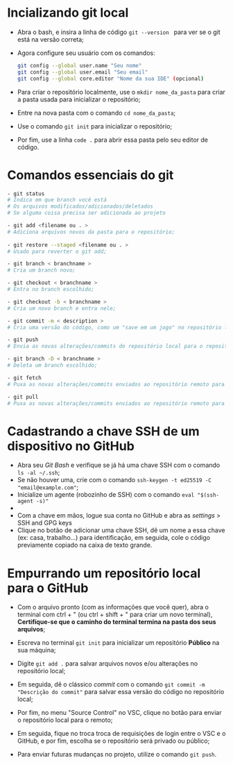 # Incializando git local

- Abra o bash, e insira a linha de código `git --version `  para ver se o git está na versão correta; 

- Agora configure seu usuário com os comandos:
    ```bash
    git config --global user.name "Seu nome"
    git config --global user.email "Seu email"
    git config --global core.editor "Nome da sua IDE" (opcional)
    ```
- Para criar o repositório localmente, use o `mkdir nome_da_pasta` para criar a pasta usada para inicializar o repositório;

- Entre na nova pasta com o comando `cd nome_da_pasta`;
- Use o comando `git init` para inicializar o repositório;
- Por fim, use a linha `code .` para abrir essa pasta pelo seu editor de código.

# Comandos essenciais do git
```bash
- git status
# Indica em que branch você está
# Os arquivos modificados/adicionados/deletados
# Se alguma coisa precisa ser adicionada ao projeto

- git add <filename ou . >
# Adiciona arquivos novos da pasta para o repositório;
 
- git restore --staged <filename ou . >
# Usado para reverter o git add;

- git branch < branchname >
# Cria um branch novo;

- git checkout < branchname >
# Entra no branch escolhido;

- git checkout -b < branchname >
# Cria um novo branch e entra nele;

- git commit -m < description >
# Cria uma versão do código, como um "save em um jogo" no repositório local, junto com uma descrição;

- git push
# Envia as novas alterações/commits do repositório local para o repositório local;

- git branch -D < branchname >
# Deleta um branch escolhido;

- git fetch
# Puxa as novas alterações/commits enviados ao repositório remoto para seu repositório local mas não altera seu código;

- git pull
# Puxa as novas alterações/commits enviados ao repositório remoto para seu repositório local E altera seu código para a versão mais recente puxada pelo comando;
```

# Cadastrando a chave SSH de um dispositivo no GitHub

- Abra seu *Git Bash* e verifique se já há uma chave SSH com o comando ```ls -al ~/.ssh```;
- Se não houver uma, crie com o comando ```ssh-keygen -t ed25519 -C "email@example.com"```;
- Inicialize um agente (robozinho de SSH) com o comando ```eval "$(ssh-agent -s)"```
- 
- Com a chave em mãos, logue sua conta no GitHub e abra as *settings* > SSH and GPG keys
- Clique no botão de adicionar uma chave SSH, dê um nome a essa chave (ex: casa, trabalho...) para identificação, em seguida, cole o código previamente copiado na caixa de texto grande. 

# Empurrando um repositório local para o GitHub

- Com o arquivo pronto (com as informações que você quer), abra o terminal com ctrl + " (ou ctrl + shift + " para criar um novo terminal), **Certifique-se que o caminho do terminal termina na pasta dos seus arquivos**;

- Escreva no terminal ```git init``` para inicializar um repositório **Público** na sua máquina;

- Digite ```git add .``` para salvar arquivos novos e/ou alterações no repositório local;

- Em seguida, dê o clássico *commit* com o comando ```git commit -m "Descrição do commit"``` para salvar essa versão do código no repositório local;

- Por fim, no menu "Source Control" no VSC, clique no botão para enviar o repositório local para o remoto;

- Em seguida, fique no troca troca de requisições de login entre o VSC e o GitHub, e por fim, escolha se o repositório será privado ou público;

- Para enviar futuras mudanças no projeto, utilize o comando ```git push```.